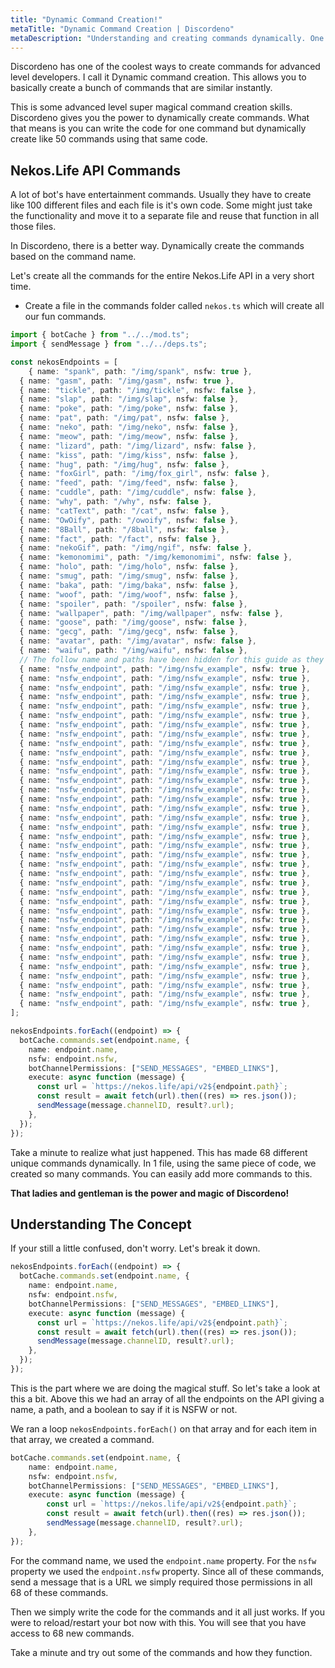 ```yaml
---
title: "Dynamic Command Creation!"
metaTitle: "Dynamic Command Creation | Discordeno"
metaDescription: "Understanding and creating commands dynamically. One of the most powerful ways of making commands in Discordeno!"
---
```


Discordeno has one of the coolest ways to create commands for advanced level developers. I call it Dynamic command creation. This allows you to basically create a bunch of commands that are similar instantly.

This is some advanced level super magical command creation skills. Discordeno gives you the power to dynamically create commands. What that means is you can write the code for one command but dynamically create like 50 commands using that same code.

## Nekos.Life API Commands

A lot of bot's have entertainment commands. Usually they have to create like 100 different files and each file is it's own code. Some might just take the functionality and move it to a separate file and reuse that function in all those files.

In Discordeno, there is a better way. Dynamically create the commands based on the command name.

Let's create all the commands for the entire Nekos.Life API in a very short time.

- Create a file in the commands folder called `nekos.ts` which will create all our fun commands.

```ts
import { botCache } from "../../mod.ts";
import { sendMessage } from "../../deps.ts";

const nekosEndpoints = [
	{ name: "spank", path: "/img/spank", nsfw: true },
  { name: "gasm", path: "/img/gasm", nsfw: true },
  { name: "tickle", path: "/img/tickle", nsfw: false },
  { name: "slap", path: "/img/slap", nsfw: false },
  { name: "poke", path: "/img/poke", nsfw: false },
  { name: "pat", path: "/img/pat", nsfw: false },
  { name: "neko", path: "/img/neko", nsfw: false },
  { name: "meow", path: "/img/meow", nsfw: false },
  { name: "lizard", path: "/img/lizard", nsfw: false },
  { name: "kiss", path: "/img/kiss", nsfw: false },
  { name: "hug", path: "/img/hug", nsfw: false },
  { name: "foxGirl", path: "/img/fox_girl", nsfw: false },
  { name: "feed", path: "/img/feed", nsfw: false },
  { name: "cuddle", path: "/img/cuddle", nsfw: false },
  { name: "why", path: "/why", nsfw: false },
  { name: "catText", path: "/cat", nsfw: false },
  { name: "OwOify", path: "/owoify", nsfw: false },
  { name: "8Ball", path: "/8ball", nsfw: false },
  { name: "fact", path: "/fact", nsfw: false },
  { name: "nekoGif", path: "/img/ngif", nsfw: false },
  { name: "kemonomimi", path: "/img/kemonomimi", nsfw: false },
  { name: "holo", path: "/img/holo", nsfw: false },
  { name: "smug", path: "/img/smug", nsfw: false },
  { name: "baka", path: "/img/baka", nsfw: false },
  { name: "woof", path: "/img/woof", nsfw: false },
  { name: "spoiler", path: "/spoiler", nsfw: false },
  { name: "wallpaper", path: "/img/wallpaper", nsfw: false },
  { name: "goose", path: "/img/goose", nsfw: false },
  { name: "gecg", path: "/img/gecg", nsfw: false },
  { name: "avatar", path: "/img/avatar", nsfw: false },
  { name: "waifu", path: "/img/waifu", nsfw: false },
  // The follow name and paths have been hidden for this guide as they are NSFW.
  { name: "nsfw_endpoint", path: "/img/nsfw_example", nsfw: true },
  { name: "nsfw_endpoint", path: "/img/nsfw_example", nsfw: true },
  { name: "nsfw_endpoint", path: "/img/nsfw_example", nsfw: true },
  { name: "nsfw_endpoint", path: "/img/nsfw_example", nsfw: true },
  { name: "nsfw_endpoint", path: "/img/nsfw_example", nsfw: true },
  { name: "nsfw_endpoint", path: "/img/nsfw_example", nsfw: true },
  { name: "nsfw_endpoint", path: "/img/nsfw_example", nsfw: true },
  { name: "nsfw_endpoint", path: "/img/nsfw_example", nsfw: true },
  { name: "nsfw_endpoint", path: "/img/nsfw_example", nsfw: true },
  { name: "nsfw_endpoint", path: "/img/nsfw_example", nsfw: true },
  { name: "nsfw_endpoint", path: "/img/nsfw_example", nsfw: true },
  { name: "nsfw_endpoint", path: "/img/nsfw_example", nsfw: true },
  { name: "nsfw_endpoint", path: "/img/nsfw_example", nsfw: true },
  { name: "nsfw_endpoint", path: "/img/nsfw_example", nsfw: true },
  { name: "nsfw_endpoint", path: "/img/nsfw_example", nsfw: true },
  { name: "nsfw_endpoint", path: "/img/nsfw_example", nsfw: true },
  { name: "nsfw_endpoint", path: "/img/nsfw_example", nsfw: true },
  { name: "nsfw_endpoint", path: "/img/nsfw_example", nsfw: true },
  { name: "nsfw_endpoint", path: "/img/nsfw_example", nsfw: true },
  { name: "nsfw_endpoint", path: "/img/nsfw_example", nsfw: true },
  { name: "nsfw_endpoint", path: "/img/nsfw_example", nsfw: true },
  { name: "nsfw_endpoint", path: "/img/nsfw_example", nsfw: true },
  { name: "nsfw_endpoint", path: "/img/nsfw_example", nsfw: true },
  { name: "nsfw_endpoint", path: "/img/nsfw_example", nsfw: true },
  { name: "nsfw_endpoint", path: "/img/nsfw_example", nsfw: true },
  { name: "nsfw_endpoint", path: "/img/nsfw_example", nsfw: true },
  { name: "nsfw_endpoint", path: "/img/nsfw_example", nsfw: true },
  { name: "nsfw_endpoint", path: "/img/nsfw_example", nsfw: true },
  { name: "nsfw_endpoint", path: "/img/nsfw_example", nsfw: true },
  { name: "nsfw_endpoint", path: "/img/nsfw_example", nsfw: true },
  { name: "nsfw_endpoint", path: "/img/nsfw_example", nsfw: true },
  { name: "nsfw_endpoint", path: "/img/nsfw_example", nsfw: true },
  { name: "nsfw_endpoint", path: "/img/nsfw_example", nsfw: true },
  { name: "nsfw_endpoint", path: "/img/nsfw_example", nsfw: true },
  { name: "nsfw_endpoint", path: "/img/nsfw_example", nsfw: true },
  { name: "nsfw_endpoint", path: "/img/nsfw_example", nsfw: true },
  { name: "nsfw_endpoint", path: "/img/nsfw_example", nsfw: true },
];

nekosEndpoints.forEach((endpoint) => {
  botCache.commands.set(endpoint.name, {
    name: endpoint.name,
    nsfw: endpoint.nsfw,
    botChannelPermissions: ["SEND_MESSAGES", "EMBED_LINKS"],
    execute: async function (message) {
      const url = `https://nekos.life/api/v2${endpoint.path}`;
      const result = await fetch(url).then((res) => res.json());
      sendMessage(message.channelID, result?.url);
    },
  });
});
```

Take a minute to realize what just happened. This has made 68 different unique commands dynamically. In 1 file, using the same piece of code, we created so many commands. You can easily add more commands to this.

**That ladies and gentleman is the power and magic of Discordeno!**

## Understanding The Concept

If your still a little confused, don't worry. Let's break it down.

```ts
nekosEndpoints.forEach((endpoint) => {
  botCache.commands.set(endpoint.name, {
    name: endpoint.name,
    nsfw: endpoint.nsfw,
    botChannelPermissions: ["SEND_MESSAGES", "EMBED_LINKS"],
    execute: async function (message) {
      const url = `https://nekos.life/api/v2${endpoint.path}`;
      const result = await fetch(url).then((res) => res.json());
      sendMessage(message.channelID, result?.url);
    },
  });
});
```

This is the part where we are doing the magical stuff. So let's take a look at this a bit. Above this we had an array of all the endpoints on the API giving a name, a path, and a boolean to say if it is NSFW or not.

We ran a loop `nekosEndpoints.forEach()` on that array and for each item in that array, we created a command.

```ts
botCache.commands.set(endpoint.name, {
	name: endpoint.name,
	nsfw: endpoint.nsfw,
	botChannelPermissions: ["SEND_MESSAGES", "EMBED_LINKS"],
	execute: async function (message) {
		const url = `https://nekos.life/api/v2${endpoint.path}`;
		const result = await fetch(url).then((res) => res.json());
		sendMessage(message.channelID, result?.url);
	},
});
```

For the command name, we used the `endpoint.name` property. For the `nsfw` property we used the `endpoint.nsfw` property. Since all of these commands, send a message that is a URL we simply required those permissions in all 68 of these commands.

Then we simply write the code for the commands and it all just works. If you were to reload/restart your bot now with this. You will see that you have access to 68 new commands.

Take a minute and try out some of the commands and how they function.

